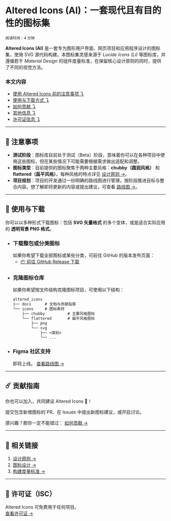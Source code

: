 # Altered Icons (Al)：一套现代且有目的性的图标集  
<sup>阅读时间：4 分钟</sup>

**Altered Icons (Al)** 是一套专为图形用户界面、网页项目和应用程序设计的图标集，使用 SVG 源代码构建。本图标集灵感来源于 *Lucide Icons (Li)* 等图标库，并遵循若干 *Material Design* 的组件度量标准，在保留核心设计原则的同时，提供了不同的视觉方法。

### 本文内容  
+ [使用 Altered Icons 前的注意事项 ↴](#-注意事项)  
+ [使用与下载方式 ↴](#-使用与下载)  
+ [如何贡献 ↴](#-贡献指南)  
+ [其他信息 ↴](#-相关链接)  
+ [许可证信息 ↴](#-许可证-(isc))


---

## 📣 注意事项  
+ **测试阶段**：图标库目前处于测试（Beta）阶段，意味着你可以在各种项目中使用这些图标，但在某些情况下可能需要根据需求做出适配和调整。  
+ **图标类型**：目前提供的图标聚焦于两种主要风格：**chubby（圆润风格）** 和 **flattered（扁平风格）**。每种风格的特点详见 [设计原则 →](./01_principles.md)。  
+ **项目规划**：项目的开发通过一份明确的路线图进行管理，按阶段推进目标与整合内容。想了解即将更新的内容或提出建议，可查看 [路线图 →](../../ROADMAP.md)。  


---

## 🧪 使用与下载  
你可以以多种形式下载图标：包括 **SVG 矢量格式** 的多个变体，或是适合实际应用的 **透明背景 PNG 格式**。

+ ### 下载整包或分类图标  
	如果你希望下载全部图标或某些分类，可前往 GitHub 的版本发布页面：  
	+ <a href="https://github.com/dot-alter/Altered-Icons-Pack/releases" target="_blank">📦 前往 GitHub Release 下载</a>

<!-- + ### 通过 npm 安装  
	你也可以通过 npm 安装整套图标至项目中，命令如下：  
	```bash
	npm install altered-icons --save
	``` -->

+ ### 克隆图标仓库  
	如果你希望按文件结构克隆图标项目，可使用以下结构：
	```md
	altered_icons
	├── docs      # 文档与贡献指南
	└── icons     # 图标素材
		├── chubby          # 主要风格图标
		└── flattered       # 扁平风格图标
			├── png
			└── svg 
				├── <类别>
				└── ...
	```

+ ### Figma 社区支持  
	即将上线。 [查看路线图 →](../../ROADMAP.md)


---

## ☄️ 贡献指南
你也可以加入，共同建设 Altered Icons 💝！

提交包含新增图标的 PR、在 Issues 中提出新图标建议，或开启讨论。

感兴趣？那你一定不能错过： [如何贡献 →](./CONTRIBUTING.md)

---

## 📍 相关链接
1. [设计原则 →](./01_principles.md)  
2. [图标设计 →](./02_design.md)  
3. [构建度量标准 →](./03_metrics.md)  

---

## 🛂 许可证（ISC）
Altered Icons 可免费用于任何项目。  
[查看许可证 →](../../LICENSE)